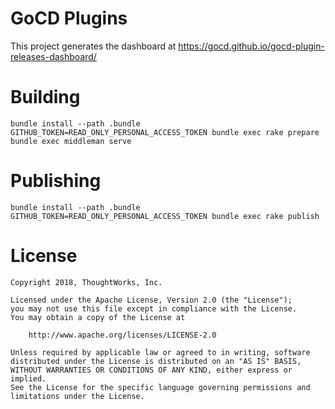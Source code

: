# GoCD Plugins

This project generates the dashboard at https://gocd.github.io/gocd-plugin-releases-dashboard/


# Building

```
bundle install --path .bundle
GITHUB_TOKEN=READ_ONLY_PERSONAL_ACCESS_TOKEN bundle exec rake prepare
bundle exec middleman serve
```

# Publishing

```
bundle install --path .bundle
GITHUB_TOKEN=READ_ONLY_PERSONAL_ACCESS_TOKEN bundle exec rake publish
```

# License

```plain
Copyright 2018, ThoughtWorks, Inc.

Licensed under the Apache License, Version 2.0 (the "License");
you may not use this file except in compliance with the License.
You may obtain a copy of the License at

    http://www.apache.org/licenses/LICENSE-2.0

Unless required by applicable law or agreed to in writing, software
distributed under the License is distributed on an "AS IS" BASIS,
WITHOUT WARRANTIES OR CONDITIONS OF ANY KIND, either express or implied.
See the License for the specific language governing permissions and
limitations under the License.
```

